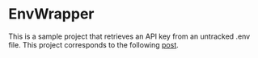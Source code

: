 # EnvWrapper

This is a sample project that retrieves an API key from an untracked .env file. This project corresponds to the following [post](https://javios.eu/uncategorized/keepin-secrets-on-your-pillow/).
